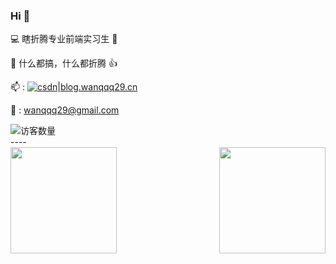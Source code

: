### Hi  👋
💻 瞎折腾专业前端实习生 🤖

👻 什么都搞，什么都折腾 👍

📫 : <a href="https://blog.csdn.net/weixin_43815091?type=blog"><img src="https://img.shields.io/badge/CSDN-cf000e" alt="csdn"></a>|<a href='https://wanqqq29.github.io' target="_blank">blog.wanqqq29.cn</a>

📧 : wanqqq29@gmail.com

<div><img align='center' src="https://profile-counter.glitch.me/wanqqq29/count.svg" alt="访客数量"/></div>
----
<div>
  <img height="170" align="left" src="https://github-readme-stats.vercel.app/api?username=wanqqq29&count_private=true&include_all_commits=true&show_icons=true" />
  <img height="170" align="right" src="https://github-readme-stats.vercel.app/api/top-langs/?username=wanqqq29&layout=compact" />
</div>

<!--
**wanqqq29/wanqqq29** is a ✨ _special_ ✨ repository because its `README.md` (this file) appears on your GitHub profile.

Here are some ideas to get you started:

- 🔭 I’m currently working on ...
- 🌱 I’m currently learning ...
- 👯 I’m looking to collaborate on ...
- 🤔 I’m looking for help with ...
- 💬 Ask me about ...
- 📫 How to reach me: ...
- 😄 Pronouns: ...
- ⚡ Fun fact: ...
-->
